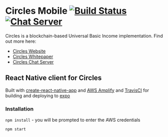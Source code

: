 # Circles Mobile [![Build Status](https://travis-ci.org/CirclesUBI/circles-mobile.svg?branch=master)](https://travis-ci.org/CirclesUBI/circles-mobile) [![Chat Server](https://chat.joincircles.net/api/v1/shield.svg?type=online&name=Circles%20Chat)](https://chat.joincircles.net)

Circles is a blockchain-based Universal Basic Income implementation. Find out more here:
* [Circles Website](http://joincircles.net)
* [Circles Whitepaper](https://github.com/CirclesUBI/docs/blob/master/Circles.md)
* [Circles Chat Server](https://chat.joincircles.net)

## React Native client for Circles

Built with [create-react-native-app](https://github.com/react-community/create-react-native-app) and [AWS Amplify](https://aws.github.io/aws-amplify/) and [TravisCI](https://travis-ci.org/) for building and deploying to [expo](https://expo.io/)

### Installation
`npm install` - you will be prompted to enter the AWS credentials

`npm start`